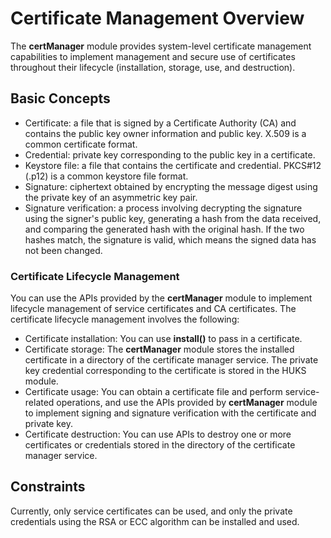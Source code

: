 # Certificate Management Overview

The **certManager** module provides system-level certificate management capabilities to implement management and secure use of certificates throughout their lifecycle (installation, storage, use, and destruction).

## Basic Concepts

- Certificate: a file that is signed by a Certificate Authority (CA) and contains the public key owner information and public key. X.509 is a common certificate format.
- Credential: private key corresponding to the public key in a certificate.
- Keystore file: a file that contains the certificate and credential. PKCS#12 (.p12) is a common keystore file format.
- Signature: ciphertext obtained by encrypting the message digest using the private key of an asymmetric key pair.
- Signature verification: a process involving decrypting the signature using the signer's public key, generating a hash from the data received, and comparing the generated hash with the original hash. If the two hashes match, the signature is valid, which means the signed data has not been changed.

### Certificate Lifecycle Management

You can use the APIs provided by the **certManager** module to implement lifecycle management of service certificates and CA certificates. The certificate lifecycle management involves the following:

- Certificate installation: You can use **install()** to pass in a certificate.
- Certificate storage: The **certManager** module stores the installed certificate in a directory of the certificate manager service. The private key credential corresponding to the certificate is stored in the HUKS module.
- Certificate usage: You can obtain a certificate file and perform service-related operations, and use the APIs provided by **certManager** module to implement signing and signature verification with the certificate and private key.
- Certificate destruction: You can use APIs to destroy one or more certificates or credentials stored in the directory of the certificate manager service.

## Constraints

Currently, only service certificates can be used, and only the private credentials using the RSA or ECC algorithm can be installed and used.
